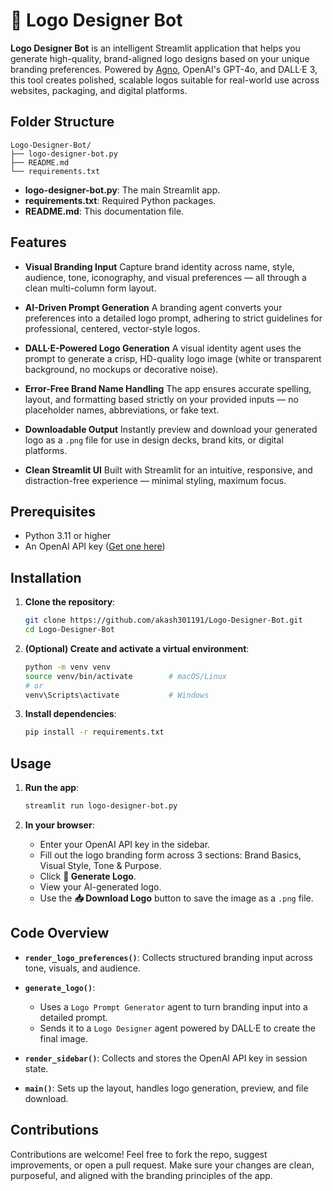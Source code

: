 # 🎨 Logo Designer Bot

**Logo Designer Bot** is an intelligent Streamlit application that helps you generate high-quality, brand-aligned logo designs based on your unique branding preferences. Powered by [Agno](https://github.com/agno-agi/agno), OpenAI's GPT-4o, and DALL·E 3, this tool creates polished, scalable logos suitable for real-world use across websites, packaging, and digital platforms.

## Folder Structure

```
Logo-Designer-Bot/
├── logo-designer-bot.py
├── README.md
└── requirements.txt
```

* **logo-designer-bot.py**: The main Streamlit app.
* **requirements.txt**: Required Python packages.
* **README.md**: This documentation file.

## Features

* **Visual Branding Input**
  Capture brand identity across name, style, audience, tone, iconography, and visual preferences — all through a clean multi-column form layout.

* **AI-Driven Prompt Generation**
  A branding agent converts your preferences into a detailed logo prompt, adhering to strict guidelines for professional, centered, vector-style logos.

* **DALL·E-Powered Logo Generation**
  A visual identity agent uses the prompt to generate a crisp, HD-quality logo image (white or transparent background, no mockups or decorative noise).

* **Error-Free Brand Name Handling**
  The app ensures accurate spelling, layout, and formatting based strictly on your provided inputs — no placeholder names, abbreviations, or fake text.

* **Downloadable Output**
  Instantly preview and download your generated logo as a `.png` file for use in design decks, brand kits, or digital platforms.

* **Clean Streamlit UI**
  Built with Streamlit for an intuitive, responsive, and distraction-free experience — minimal styling, maximum focus.

## Prerequisites

* Python 3.11 or higher
* An OpenAI API key ([Get one here](https://platform.openai.com/account/api-keys))

## Installation

1. **Clone the repository**:

   ```bash
   git clone https://github.com/akash301191/Logo-Designer-Bot.git
   cd Logo-Designer-Bot
   ```

2. **(Optional) Create and activate a virtual environment**:

   ```bash
   python -m venv venv
   source venv/bin/activate        # macOS/Linux
   # or
   venv\Scripts\activate           # Windows
   ```

3. **Install dependencies**:

   ```bash
   pip install -r requirements.txt
   ```

## Usage

1. **Run the app**:

   ```bash
   streamlit run logo-designer-bot.py
   ```

2. **In your browser**:

   * Enter your OpenAI API key in the sidebar.
   * Fill out the logo branding form across 3 sections: Brand Basics, Visual Style, Tone & Purpose.
   * Click **🎨 Generate Logo**.
   * View your AI-generated logo.
   * Use the **📥 Download Logo** button to save the image as a `.png` file.

## Code Overview

* **`render_logo_preferences()`**: Collects structured branding input across tone, visuals, and audience.
* **`generate_logo()`**:

  * Uses a `Logo Prompt Generator` agent to turn branding input into a detailed prompt.
  * Sends it to a `Logo Designer` agent powered by DALL·E to create the final image.
* **`render_sidebar()`**: Collects and stores the OpenAI API key in session state.
* **`main()`**: Sets up the layout, handles logo generation, preview, and file download.

## Contributions

Contributions are welcome! Feel free to fork the repo, suggest improvements, or open a pull request. Make sure your changes are clean, purposeful, and aligned with the branding principles of the app.